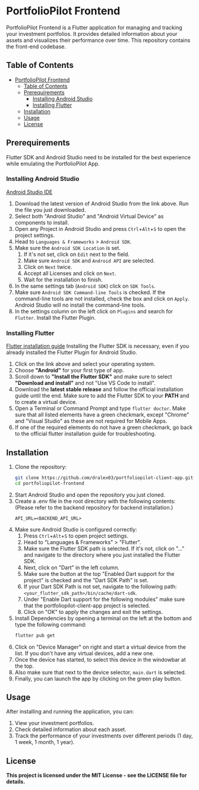 # PortfolioPilot Frontend

PortfolioPilot Frontend is a Flutter application for managing and tracking your investment portfolios. It provides detailed information about your assets and visualizes their performance over time. This repository contains the front-end codebase.

## Table of Contents

- [PortfolioPilot Frontend](#portfoliopilot-frontend)
  - [Table of Contents](#table-of-contents)
  - [Prerequirements](#prerequirements)
      - [Installing Android Studio](#installing-android-studio)
      - [Installing Flutter](#installing-flutter)
  - [Installation](#installation)
  - [Usage](#usage)
  - [License](#license)

## Prerequirements

Flutter SDK and Android Studio need to be installed for the best experience while emulating the PortfolioPilot App.

### Installing Android Studio
[Android Studio IDE](https://developer.android.com/studio?hl=de)

1. Download the latest version of Android Studio from the link above. Run the file you just downloaded.
2. Select both "Android Studio" and "Android Virtual Device" as components to install.
3. Open any Project in Android Studio and press `Ctrl`+`Alt`+`S` to open the project settings.
4. Head to `Languages & Frameworks` > `Android SDK`.
5. Make sure the `Android SDK Location` is set.
   1. If it's not set, click on `Edit` next to the field.
   2. Make sure `Android SDK` and `Android API` are selected.
   3. Click on `Next` twice.
   4. Accept all Licenses and click on `Next`.
   5. Wait for the installation to finish.
6. In the same settings tab (`Android SDK`) click on `SDK Tools`.
7. Make sure `Android SDK Command-line Tools` is checked. If the command-line tools are not installed, check the box and click on `Apply`. Android Studio will no install the command-line tools.
8. In the settings column on the left click on `Plugins` and search for `Flutter`. Install the Flutter Plugin.

### Installing Flutter
[Flutter installation guide](https://flutter.dev/docs/get-started/install)
Installing the Flutter SDK is necessary, even if you already installed the Flutter Plugin for Android Studio.

1. Click on the link above and select your operating system.
2. Choose **"Android"** for your first type of app.
3. Scroll down to **"Install the Flutter SDK"** and make sure to select **"Download and install"** and not "Use VS Code to install".
4. Download the **latest stable release** and follow the official installation guide until the end. Make sure to add the Flutter SDK to your **PATH** and to create a virtual device.
5. Open a Terminal or Command Prompt and type `flutter doctor`.
Make sure that all listed elements have a green checkmark, except "Chrome" and "Visual Studio" as these are not required for Mobile Apps.
6. If one of the required elements do not have a green checkmark, go back to the official flutter installation guide for troubleshooting.



## Installation

1. Clone the repository:
   ```sh
   git clone https://github.com/dralex03/portfoliopilot-client-app.git
   cd portfoliopilot-frontend
2. Start Android Studio and open the repository you just cloned.
3. Create a .env file in the root directory with the following contents:
(Please refer to the backend repository for backend installation.)
   ```
   API_URL=<BACKEND_API_URL>
5. Make sure Android Studio is configured correctly:
   1. Press `Ctrl`+`Alt`+`S` to open project settings.
   2. Head to "Languages & Frameworks" > "Flutter".
   3. Make sure the Flutter SDK path is selected. If it's not, click on "..." and navigate to the directory where you just installed the Flutter SDK.
   4. Next, click on "Dart" in the left column.
   5. Make sure the button at the top "Enabled Dart support for the project" is checked and the "Dart SDK Path" is set.
   6. If your Dart SDK Path is not set, navigate to the following path: `<your_flutter_sdk_path>/bin/cache/dart-sdk`.
   7. Under "Enable Dart support for the following modules" make sure that the portfoliopilot-client-app project is selected.
   8. Click on "OK" to apply the changes and exit the settings.
6. Install Dependencies by opening a terminal on the left at the bottom and type the following command: 
   ```sh
   flutter pub get
7. Click on "Device Manager" on right and start a virtual device from the list. If you don't have any virtual devices, add a new one.
8. Once the device has started, to select this device in the windowbar at the top.
9. Also make sure that next to the device selector, `main.dart` is selected.
10.  Finally, you can launch the app by clicking on the green play button.
   
   
## Usage
After installing and running the application, you can:
1. View your investment portfolios.
2. Check detailed information about each asset.
3. Track the performance of your investments over different periods (1 day, 1 week, 1 month, 1 year).

      
## License
**This project is licensed under the MIT License - see the LICENSE file for details.**

